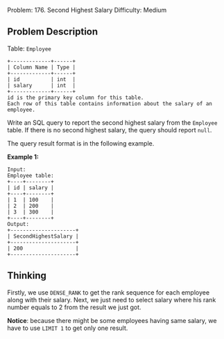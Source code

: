 Problem: 176. Second Highest Salary
Difficulty: Medium

## Problem Description
Table: `Employee`
```
+-------------+------+
| Column Name | Type |
+-------------+------+
| id          | int  |
| salary      | int  |
+-------------+------+
id is the primary key column for this table.
Each row of this table contains information about the salary of an employee.
```

Write an SQL query to report the second highest salary from the `Employee` table. If there is no second highest salary, the query should report `null`.

The query result format is in the following example.

**Example 1:**
```
Input: 
Employee table:
+----+--------+
| id | salary |
+----+--------+
| 1  | 100    |
| 2  | 200    |
| 3  | 300    |
+----+--------+
Output: 
+---------------------+
| SecondHighestSalary |
+---------------------+
| 200                 |
+---------------------+
```

## Thinking
Firstly, we use `DENSE_RANK` to get the rank sequence for each employee along with their salary. Next, we just need to select  salary where his rank number equals to 2 from the result we just got.

**Notice**: because there might be some employees having same salary, we have to use `LIMIT 1` to get only one result.
